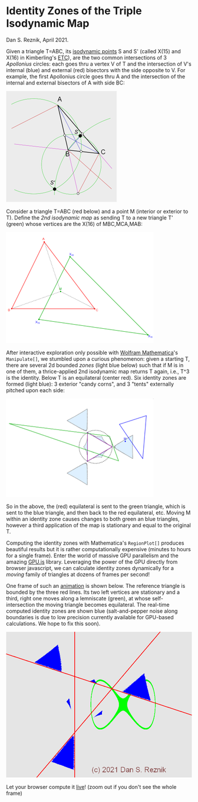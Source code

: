 # Identity Zones of the Triple Isodynamic Map
Dan S. Reznik, April 2021.

Given a triangle T=ABC, its [isodynamic points](https://mathworld.wolfram.com/IsodynamicPoints.html) S and S' (called X(15) and X(16) in Kimberling's [ETC](https://faculty.evansville.edu/ck6/encyclopedia/ETC.html)), are the two common intersections of 3 *Apollonius* circles: each goes thru a vertex V of T and the intersection of V's internal (blue) and external (red) bisectors with the side opposite to V. For example, the first Apollonius circle goes thru A and the intersection of the internal and external bisectors of A with side BC:

<img src="construction.png" alt="alt text" width="300">

Consider a triangle T=ABC (red below) and a point M (interior or exterior to T). Define the *2nd isodynamic map* as sending T to a new triangle T' (green) whose vertices are the X(16) of MBC,MCA,MAB:

<img src="plotX16.png" alt="alt text" width="400">

After interactive exploration only possible with [Wolfram Mathematica](https://www.wolfram.com/mathematica/)'s `Manipulate[]`, we stumbled upon a curious phenomenon: given a starting T, there are several 2d bounded *zones* (light blue below) such that if M is in one of them, a thrice-applied 2nd isodynamic map returns T again, i.e., T^3 is the identity. Below T is an equilateral (center red). Six identity zones are formed (light blue): 3 exterior "candy corns", and 3 "tents" externally pitched upon each side:

<img src="mathematica.png" alt="alt text" width="400">

So in the above, the (red) equilateral is sent to the green triangle, which is sent to the blue triangle, and then back to the red equilateral, etc. Moving M within an identity zone causes changes to both green an blue triangles, however a third application of the map is stationary and equal to the original T.

Computing the identity zones with Mathematica's `RegionPlot[]` produces beautiful results but it is rather computationally expensive (minutes to hours for a single frame). Enter the world of massive GPU parallelism and the amazing [GPU.js](gpu.rocks) library. Leveraging the power of the GPU directly from browser javascript, we can calculate identity zones dynamically for a *moving* family of triangles at dozens of frames per second!

One frame of such an [animation](https://dan-reznik.github.io/Isodynamic-Map-GPU/) is shown below. The reference triangle is bounded by the three red lines. Its two left vertices are stationary and a third, right one moves along a lemniscate (green), at whose self-intersection the moving triangle becomes equilateral. The real-time computed identity zones are shown blue (salt-and-pepper noise along boundaries is due to low precision currently available for GPU-based calculations. We hope to fix this soon).

<img src="isodynamic.png" alt="alt text" width="600">

Let your browser compute it [live](https://dan-reznik.github.io/Isodynamic-Map-GPU/)! (zoom out if you don't see the whole frame)

